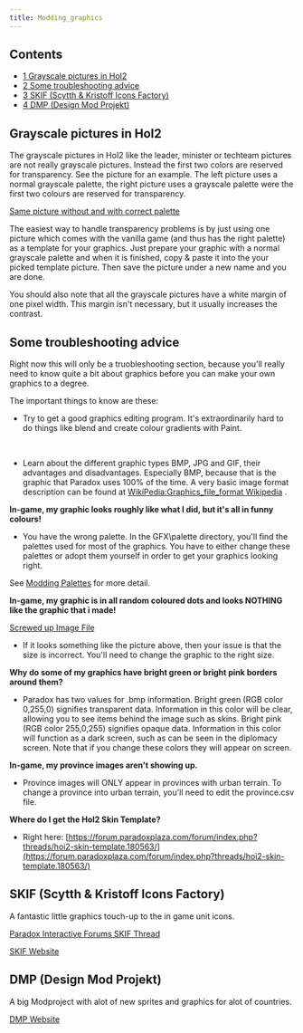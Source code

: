 ```yaml
---
title: Modding_graphics
---
```

## Contents

-   [ 1 Grayscale pictures in HoI2 ](#Grayscale_pictures_in_HoI2)
-   [ 2 Some troubleshooting advice ](#Some_troubleshooting_advice)
-   [ 3 SKIF (Scytth & Kristoff Icons Factory)
    ](#SKIF_.28Scytth_.26_Kristoff_Icons_Factory.29)
-   [ 4 DMP (Design Mod Projekt) ](#DMP_.28Design_Mod_Projekt.29)

##  Grayscale pictures in HoI2 

The grayscale pictures in HoI2 like the leader, minister or techteam
pictures are not really grayscale pictures. Instead the first two colors
are reserved for transparency. See the picture for an example. The left
picture uses a normal grayscale palette, the right picture uses a
grayscale palette were the first two colours are reserved for
transparency.

[Same picture without and with correct
palette](/wiki/index.php?title=Special:Upload&wpDestFile=Greyscale_transparency.png "File:Greyscale transparency.png")

The easiest way to handle transparency problems is by just using one
picture which comes with the vanilla game (and thus has the right
palette) as a template for your graphics. Just prepare your graphic with
a normal grayscale palette and when it is finished, copy & paste it into
the your picked template picture. Then save the picture under a new name
and you are done.

You should also note that all the grayscale pictures have a white margin
of one pixel width. This margin isn't necessary, but it usually
increases the contrast.

##  Some troubleshooting advice 

Right now this will only be a truobleshooting section, because you'll
really need to know quite a bit about graphics before you can make your
own graphics to a degree.

The important things to know are these:

-   Try to get a good graphics editing program. It's extraordinarily
    hard to do things like blend and create colour gradients with Paint.

&nbsp;

-   Learn about the different graphic types BMP, JPG and GIF, their
    advantages and disadvantages. Especially BMP, because that is the
    graphic that Paradox uses 100% of the time. A very basic image
    format description can be found at [WikiPedia:Graphics_file_format
    Wikipedia](http://en.wikipedia.org/wiki/Graphics_file_format_Wikipedia "wikipedia:Graphics file format Wikipedia")
    .

**In-game, my graphic looks roughly like what I did, but it's all in
funny colours!**

-   You have the wrong palette. In the GFX\palette directory, you'll
    find the palettes used for most of the graphics. You have to either
    change these palettes or adopt them yourself in order to get your
    graphics looking right.

See [Modding Palettes](/wiki/Modding_Palettes "Modding Palettes") for
more detail.

**In-game, my graphic is in all random coloured dots and looks NOTHING
like the graphic that i made!**

[Screwed up Image
File](/wiki/index.php?title=Special:Upload&wpDestFile=Problem1.gif "File:Problem1.gif")

-   If it looks something like the picture above, then your issue is
    that the size is incorrect. You'll need to change the graphic to the
    right size.

**Why do some of my graphics have bright green or bright pink borders
around them?**

-   Paradox has two values for .bmp information. Bright green (RGB color
    0,255,0) signifies transparent data. Information in this color will
    be clear, allowing you to see items behind the image such as skins.
    Bright pink (RGB color 255,0,255) signifies opaque data. Information
    in this color will function as a dark screen, such as can be seen in
    the diplomacy screen. Note that if you change these colors they will
    appear on screen.

**In-game, my province images aren't showing up.**

-   Province images will ONLY appear in provinces with urban terrain. To
    change a province into urban terrain, you'll need to edit the
    province.csv file.

**Where do I get the HoI2 Skin Template?**

-   Right here:
    [https://forum.paradoxplaza.com/forum/index.php?threads/hoi2-skin-template.180563/](https://forum.paradoxplaza.com/forum/index.php?threads/hoi2-skin-template.180563/)

##    SKIF (Scytth & Kristoff Icons Factory) 

A fantastic little graphics touch-up to the in game unit icons.

[Paradox Interactive Forums SKIF
Thread](https://forum.paradoxplaza.com/forum/index.php?threads/skif-icons-for-hoi2-dd.236771/)

[SKIF Website](http://www.star.net.pl/~scytth/hoi2/page/index.html)

  

##    DMP (Design Mod Projekt) 

A big Modproject with alot of new sprites and graphics for alot of
countries.

[DMP Website](https://www.designmodproject.de/)

